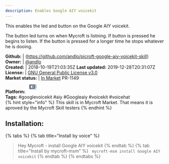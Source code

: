 ```yaml
---
description: Enables Google AIY voicekit
---
```

This enables the led and button on the Google AIY voicekit.

The button led turns on when Mycroft is listning. If button is pressed he begins to listen. If the button is pressed for a longer time he stops whatever he is dooing.

**Github:** | (https://github.com/andlo/picroft-google-aiy-voicekit-skill)  
**Owner:** | [@andlo](https://github.com/andlo)  
**Created:** | 2018-10-19T21:03:35Z  **Last updated:** 2019-12-28T20:31:07Z  
**License:** | [GNU General Public License v3.0](https://api.github.com/licenses/gpl-3.0)  
**Market status:** | [In Market](https://market.mycroft.ai/skill/picroft-google-aiy-voicekit) PR-1149  
**Platform:**   ![](.gitbook/assets/picroft-icon.png)   
**Tags:** \#googlevoicekit \#aiy \#Googleaiy \#voicekit \#voicehat   
{% hint style="info" %}
This skill is in Mycroft Market. That means it is aproved by the Mycroft Skill testers
{% endhint %}
    
## Installation:  
{% tabs %}
{% tab title="Install by voice" %}
> Hey Mycroft - install Google AIY voicekit
{% endtab %}
  {% tab title="Install by mycroft-msm" %}
``` mycroft-msm install Google AIY voicekit```
{% endtab %}
  {% endtabs %}
  